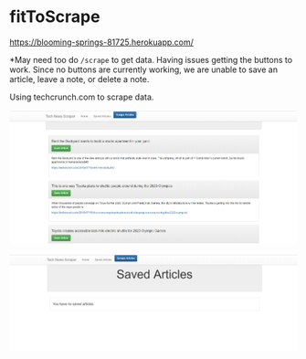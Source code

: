 # fitToScrape

<!-- Heroku Link -->

https://blooming-springs-81725.herokuapp.com/

*May need too do `/scrape` to get data. Having issues getting the buttons to work. 
Since no buttons are currently working, we are unable to save an article, leave a note, or delete a note. 

Using techcrunch.com to scrape data. 

<!-- Home page -->
![Screenshot](Scrape1.png)

<!-- Saved Page -->
![Screenshot](Scrape_saved.png)